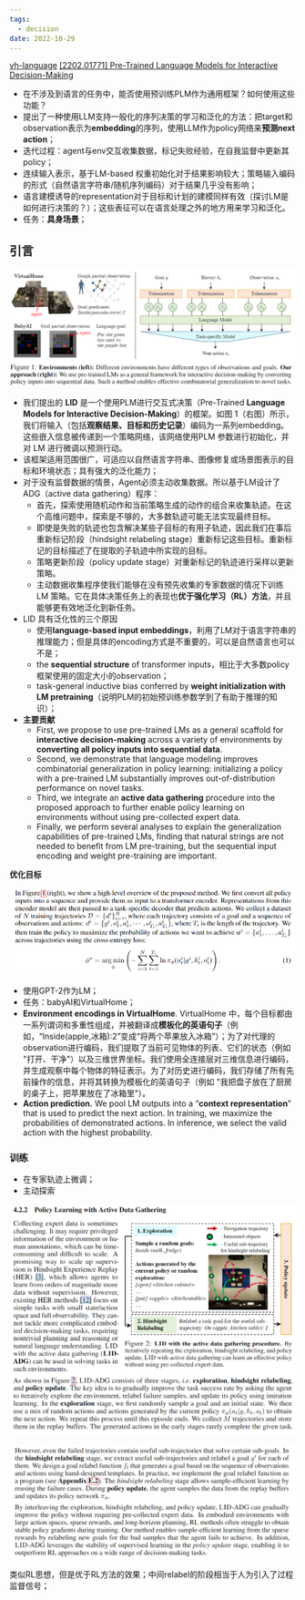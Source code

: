 ```yaml
---
tags:
  - decision
date: 2022-10-29
---
```

[vh-language](https://shuangli-project.github.io/Pre-Trained-Language-Models-for-Interactive-Decision-Making/)
[[2202.01771] Pre-Trained Language Models for Interactive Decision-Making](https://arxiv.org/abs/2202.01771)

- 在不涉及到语言的任务中，能否使用预训练PLM作为通用框架？如何使用这些功能？
- 提出了一种使用LLM支持一般化的序列决策的学习和泛化的方法：把target和observation表示为**embedding**的序列，使用LLM作为policy网络来**预测next action**；
- 迭代过程：agent与env交互收集数据，标记失败经验，在自我监督中更新其policy；
- 连续输入表示，基于LM-based 权重初始化对于结果影响较大；策略输入编码的形式（自然语言字符串/随机序列编码）对于结果几乎没有影响；
- 语言建模诱导的representation对于目标和计划的建模同样有效（探讨LM是如何进行决策的？）；这些表征可以在语言处理之外的地方用来学习和泛化。
- 任务：**具身场景**；

## 引言

![image.png|650](https://raw.githubusercontent.com/Shichun-Liu/images-on-picgo/main/pics/20231226112222.png)

- 我们提出的 **LID** 是一个使用PLM进行交互式决策（Pre-Trained **Language Models for Interactive
Decision-Making**）的框架。如图 1（右图）所示，我们将输入（包括**观察结果、目标和历史记录**）编码为一系列embedding。这些嵌入信息被传递到一个策略网络，该网络使用PLM 参数进行初始化，并对 LM 进行微调以预测行动。
- 该框架适用范围很广，可适应以自然语言字符串、图像修复或场景图表示的目标和环境状态；具有强大的泛化能力；
- 对于没有监督数据的情景，Agent必须主动收集数据。所以基于LM设计了ADG（active data gathering）程序：
	- 首先，探索使用随机动作和当前策略生成的动作的组合来收集轨迹。在这个高维问题中，探索是不够的，大多数轨迹可能无法实现最终目标。
	- 即使是失败的轨迹也包含解决某些子目标的有用子轨迹，因此我们在事后重新标记阶段（hindsight relabeling stage）重新标记这些目标。重新标记的目标描述了在提取的子轨迹中所实现的目标。
	- 策略更新阶段（policy update stage）对重新标记的轨迹进行采样以更新策略。
	- 主动数据收集程序使我们能够在没有预先收集的专家数据的情况下训练 LM 策略。它在具体决策任务上的表现也**优于强化学习（RL）方法**，并且能够更有效地泛化到新任务。
- LID 具有泛化性的三个原因
	- 使用**language-based input embeddings**，利用了LM对于语言字符串的推理能力；但是具体的encoding方式是不重要的，可以是自然语言也可以不是；
	- the **sequential structure** of transformer inputs，相比于大多数policy框架使用的固定大小的observation；
	- task-general inductive bias conferred by **weight initialization with LM pretraining**（说明PLM的初始预训练参数学到了有助于推理的知识）；
- **主要贡献**
	- First, we propose to use pre-trained LMs as a general scaffold for **interactive decision-making** across a variety of environments by **converting all policy inputs into sequential data**.
	- Second, we demonstrate that language modeling improves combinatorial generalization in policy learning: initializing a policy with a pre-trained LM substantially improves out-of-distribution performance on novel tasks.
	- Third, we integrate an **active data gathering** procedure into the proposed approach to further enable policy learning on environments without using pre-collected expert data.
	- Finally, we perform several analyses to explain the generalization capabilities of pre-trained LMs, finding that natural strings are not needed to benefit from LM pre-training, but the sequential input encoding and weight pre-training are important.

 
**优化目标**

![image.png|650](https://raw.githubusercontent.com/Shichun-Liu/images-on-picgo/main/pics/20231226153139.png)

- 使用GPT-2作为LM；
- 任务：babyAI和VirtualHome；
- **Environment encodings in VirtualHome**. VirtualHome 中，每个目标都由一系列谓词和多重性组成，并被翻译成**模板化的英语句子**（例如，“Inside(apple,冰箱):2”变成“将两个苹果放入冰箱”）；为了对代理的observation进行编码，我们提取了当前可见物体的列表、它们的状态（例如 "打开、干净"）以及三维世界坐标。我们使用全连接层对三维信息进行编码，并生成观察中每个物体的特征表示。为了对历史进行编码，我们存储了所有先前操作的信息，并将其转换为模板化的英语句子（例如 "我把盘子放在了厨房的桌子上，把苹果放在了冰箱里"）。
- **Action prediction.** We pool LM outputs into a “**context representation**” that is used to predict the next action. In training, we maximize the probabilities of demonstrated actions. In inference, we select the valid action with the highest probability.

### 训练
- 在专家轨迹上微调； 
- 主动探索

![image.png|625](https://raw.githubusercontent.com/Shichun-Liu/images-on-picgo/main/pics/20231226160943.png)

![image.png|625](https://raw.githubusercontent.com/Shichun-Liu/images-on-picgo/main/pics/20231226161125.png)

类似RL思想，但是优于RL方法的效果；中间relabel的阶段相当于人为引入了过程监督信号；